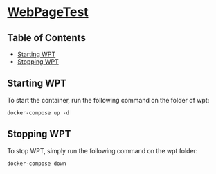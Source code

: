 # [WebPageTest](https://www.webpagetest.org/)

## Table of Contents

* [Starting WPT](#starting-wpt)
* [Stopping WPT](#stopping-wpt)


## Starting WPT

To start the container, run the following command on the folder of wpt:

```shell
docker-compose up -d
```

## Stopping WPT

To stop WPT, simply run the following command on the wpt folder:

```shell
docker-compose down
```

